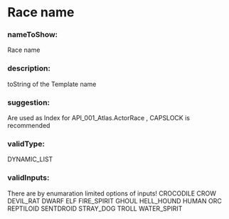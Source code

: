 

# Race name



  


### nameToShow:
  
Race name  


### description:
  
toString of the Template name  


### suggestion:
  
Are used as Index for API_001_Atlas.ActorRace , CAPSLOCK is recommended  


### validType:
  
DYNAMIC_LIST  


### validInputs:
  
There are by enumaration limited options of inputs!
CROCODILE
CROW
DEVIL_RAT
DWARF
ELF
FIRE_SPIRIT
GHOUL
HELL_HOUND
HUMAN
ORC
REPTILOID
SENTDROID
STRAY_DOG
TROLL
WATER_SPIRIT

